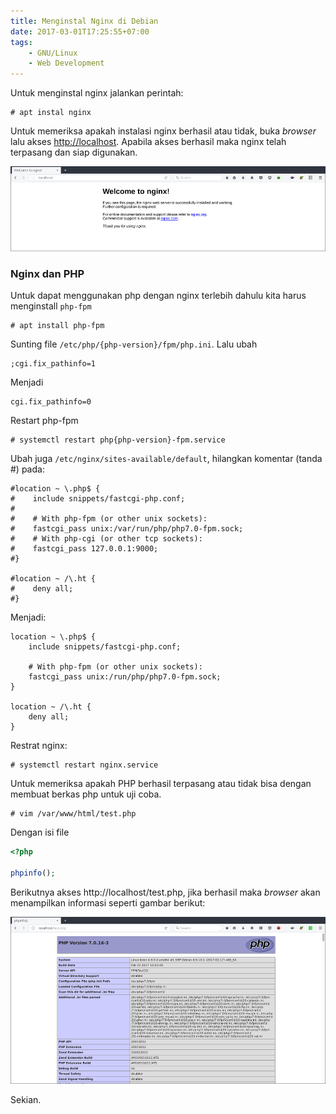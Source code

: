 ```yaml
---
title: Menginstal Nginx di Debian
date: 2017-03-01T17:25:55+07:00
tags:
    - GNU/Linux
    - Web Development
---
```


Untuk menginstal nginx jalankan perintah:

```
# apt instal nginx
```

Untuk memeriksa apakah instalasi nginx berhasil atau tidak, buka _browser_ lalu
akses <http://localhost>. Apabila akses berhasil maka nginx telah terpasang dan
siap digunakan.

<!--more-->

![Web browser show localhost with nginx default page](images/nginx.png)

### Nginx dan PHP

Untuk dapat menggunakan php dengan nginx terlebih dahulu kita harus menginstall
`php-fpm`

```
# apt install php-fpm
```

Sunting file `/etc/php/{php-version}/fpm/php.ini`. Lalu ubah

```
;cgi.fix_pathinfo=1
```

Menjadi

```
cgi.fix_pathinfo=0
```

Restart php-fpm

```
# systemctl restart php{php-version}-fpm.service
```

Ubah juga `/etc/nginx/sites-available/default`, hilangkan komentar (tanda #)
pada:

```
#location ~ \.php$ {
#    include snippets/fastcgi-php.conf;
#
#    # With php-fpm (or other unix sockets):
#    fastcgi_pass unix:/var/run/php/php7.0-fpm.sock;
#    # With php-cgi (or other tcp sockets):
#    fastcgi_pass 127.0.0.1:9000;
#}

#location ~ /\.ht {
#    deny all;
#}
```

Menjadi:

```
location ~ \.php$ {
    include snippets/fastcgi-php.conf;

    # With php-fpm (or other unix sockets):
    fastcgi_pass unix:/run/php/php7.0-fpm.sock;
}

location ~ /\.ht {
    deny all;
}
```

Restrat nginx:

```
# systemctl restart nginx.service
```

Untuk memeriksa apakah PHP berhasil terpasang atau tidak bisa dengan membuat
berkas php untuk uji coba.

```
# vim /var/www/html/test.php
```

Dengan isi file

```php
<?php

phpinfo();

```

Berikutnya akses http://localhost/test.php, jika berhasil maka _browser_ akan
menampilkan informasi seperti gambar berikut:

![Web browser show localhost/test.php with phpinfo page](images/phpfpm.png)

Sekian.
